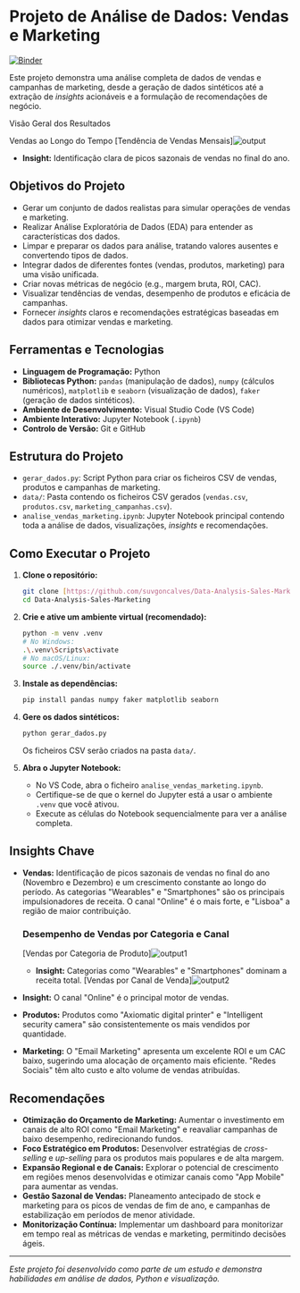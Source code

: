# Projeto de Análise de Dados: Vendas e Marketing

[![Binder](https://mybinder.org/badge_logo.svg)](https://mybinder.org/v2/gh/suvgoncalves/Data-Analysis-Sales-Marketing/main?urlpath=%2Fdoc%2Ftree%2Fanalise_vendas_marketing.ipynb)


Este projeto demonstra uma análise completa de dados de vendas e campanhas de marketing, desde a geração de dados sintéticos até a extração de *insights* acionáveis e a formulação de recomendações de negócio.

Visão Geral dos Resultados

Vendas ao Longo do Tempo
[Tendência de Vendas Mensais]![output](https://github.com/user-attachments/assets/47e8faa6-cc4e-483a-93e1-3b7048b13ce6)


* **Insight:** Identificação clara de picos sazonais de vendas no final do ano.
  


## Objetivos do Projeto

* Gerar um conjunto de dados realistas para simular operações de vendas e marketing.
* Realizar Análise Exploratória de Dados (EDA) para entender as características dos dados.
* Limpar e preparar os dados para análise, tratando valores ausentes e convertendo tipos de dados.
* Integrar dados de diferentes fontes (vendas, produtos, marketing) para uma visão unificada.
* Criar novas métricas de negócio (e.g., margem bruta, ROI, CAC).
* Visualizar tendências de vendas, desempenho de produtos e eficácia de campanhas.
* Fornecer *insights* claros e recomendações estratégicas baseadas em dados para otimizar vendas e marketing.

## Ferramentas e Tecnologias

* **Linguagem de Programação:** Python
* **Bibliotecas Python:** `pandas` (manipulação de dados), `numpy` (cálculos numéricos), `matplotlib` e `seaborn` (visualização de dados), `faker` (geração de dados sintéticos).
* **Ambiente de Desenvolvimento:** Visual Studio Code (VS Code)
* **Ambiente Interativo:** Jupyter Notebook (`.ipynb`)
* **Controlo de Versão:** Git e GitHub

## Estrutura do Projeto

* `gerar_dados.py`: Script Python para criar os ficheiros CSV de vendas, produtos e campanhas de marketing.
* `data/`: Pasta contendo os ficheiros CSV gerados (`vendas.csv`, `produtos.csv`, `marketing_campanhas.csv`).
* `analise_vendas_marketing.ipynb`: Jupyter Notebook principal contendo toda a análise de dados, visualizações, *insights* e recomendações.

## Como Executar o Projeto

1.  **Clone o repositório:**
    ```bash
    git clone [https://github.com/suvgoncalves/Data-Analysis-Sales-Marketing.git](https://github.com/suvgoncalves/Data-Analysis-Sales-Marketing.git)
    cd Data-Analysis-Sales-Marketing
    ```

2.  **Crie e ative um ambiente virtual (recomendado):**
    ```bash
    python -m venv .venv
    # No Windows:
    .\.venv\Scripts\activate
    # No macOS/Linux:
    source ./.venv/bin/activate
    ```

3.  **Instale as dependências:**
    ```bash
    pip install pandas numpy faker matplotlib seaborn
    ```

4.  **Gere os dados sintéticos:**
    ```bash
    python gerar_dados.py
    ```
    Os ficheiros CSV serão criados na pasta `data/`.

5.  **Abra o Jupyter Notebook:**
    * No VS Code, abra o ficheiro `analise_vendas_marketing.ipynb`.
    * Certifique-se de que o kernel do Jupyter está a usar o ambiente `.venv` que você ativou.
    * Execute as células do Notebook sequencialmente para ver a análise completa.

## Insights Chave

* **Vendas:** Identificação de picos sazonais de vendas no final do ano (Novembro e Dezembro) e um crescimento constante ao longo do período. As categorias "Wearables" e "Smartphones" são os principais impulsionadores de receita. O canal "Online" é o mais forte, e "Lisboa" a região de maior contribuição.
  ### Desempenho de Vendas por Categoria e Canal
  [Vendas por Categoria de Produto]![output1](https://github.com/user-attachments/assets/c290bdc7-8c71-4986-b2c3-393d2df9590f)

  * **Insight:** Categorias como "Wearables" e "Smartphones" dominam a receita total.
[Vendas por Canal de Venda]![output2](https://github.com/user-attachments/assets/4d788688-2d6c-46d3-afc8-41a3fe1c9c5d)

* **Insight:** O canal "Online" é o principal motor de vendas.

* **Produtos:** Produtos como "Axiomatic digital printer" e "Intelligent security camera" são consistentemente os mais vendidos por quantidade.
* **Marketing:** O "Email Marketing" apresenta um excelente ROI e um CAC baixo, sugerindo uma alocação de orçamento mais eficiente. "Redes Sociais" têm alto custo e alto volume de vendas atribuídas.

## Recomendações

* **Otimização do Orçamento de Marketing:** Aumentar o investimento em canais de alto ROI como "Email Marketing" e reavaliar campanhas de baixo desempenho, redirecionando fundos.
* **Foco Estratégico em Produtos:** Desenvolver estratégias de *cross-selling* e *up-selling* para os produtos mais populares e de alta margem.
* **Expansão Regional e de Canais:** Explorar o potencial de crescimento em regiões menos desenvolvidas e otimizar canais como "App Mobile" para aumentar as vendas.
* **Gestão Sazonal de Vendas:** Planeamento antecipado de stock e marketing para os picos de vendas de fim de ano, e campanhas de estabilização em períodos de menor atividade.
* **Monitorização Contínua:** Implementar um dashboard para monitorizar em tempo real as métricas de vendas e marketing, permitindo decisões ágeis.

---
*Este projeto foi desenvolvido como parte de um estudo e demonstra habilidades em análise de dados, Python e visualização.*
